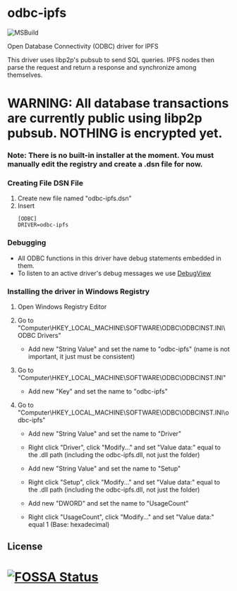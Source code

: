 # odbc-ipfs
![MSBuild](https://github.com/odbc-ipfs/odbc-ipfs/workflows/MSBuild/badge.svg)

Open Database Connectivity (ODBC) driver for IPFS

This driver uses libp2p's pubsub to send SQL queries. IPFS nodes then parse the request and return a response and synchronize among themselves.

# WARNING: All database transactions are currently public using libp2p pubsub. NOTHING is encrypted yet.

### Note: There is no built-in installer at the moment. You must manually edit the registry and create a .dsn file for now.

### Creating File DSN File
1. Create new file named "odbc-ipfs.dsn"
2. Insert 
     ```
     [ODBC]
     DRIVER=odbc-ipfs
     ```
### Debugging
- All ODBC functions in this driver have debug statements embedded in them.
- To listen to an active driver's debug messages we use [DebugView](https://docs.microsoft.com/en-us/sysinternals/downloads/debugview)

### Installing the driver in Windows Registry

1. Open Windows Registry Editor

2. Go to "Computer\HKEY_LOCAL_MACHINE\SOFTWARE\ODBC\ODBCINST.INI\ODBC Drivers"
     - Add new "String Value" and set the name to "odbc-ipfs" (name is not important, it just must be consistent)

3. Go to "Computer\HKEY_LOCAL_MACHINE\SOFTWARE\ODBC\ODBCINST.INI"
     - Add new "Key" and set the name to "odbc-ipfs"

4. Go to "Computer\HKEY_LOCAL_MACHINE\SOFTWARE\ODBC\ODBCINST.INI\odbc-ipfs"
     - Add new "String Value" and set the name to "Driver"
     - Right click "Driver", click "Modify..." and set "Value data:" equal to the .dll path (including the odbc-ipfs.dll, not just the folder)


     - Add new "String Value" and set the name to "Setup"
     - Right click "Setup", click "Modify..." and set "Value data:" equal to the .dll path (including the odbc-ipfs.dll, not just the folder)


     - Add new "DWORD" and set the name to "UsageCount"
     - Right click "UsageCount", click "Modify..." and set "Value data:" equal 1 (Base: hexadecimal)

## License
[![FOSSA Status](https://app.fossa.com/api/projects/git%2Bgithub.com%2Fodbc-ipfs%2Fodbc-ipfs.svg?type=large)](https://app.fossa.com/projects/git%2Bgithub.com%2Fodbc-ipfs%2Fodbc-ipfs?ref=badge_large)
=======




